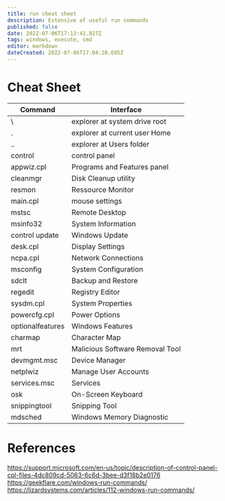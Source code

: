 ```yaml
---
title: run cheat sheet
description: Extensive of useful run commands
published: false
date: 2022-07-06T17:13:41.827Z
tags: windows, execute, cmd
editor: markdown
dateCreated: 2022-07-06T17:04:28.695Z
---
```


# Cheat Sheet
| Command | Interface |
|---|---|
| \ | explorer at system drive root |
| . | explorer at current user Home |
| .. | explorer at Users folder |
| control | control panel |
| appwiz.cpl | Programs and Features panel |
| cleanmgr | Disk Cleanup utility |
| resmon | Ressource Monitor |
| main.cpl | mouse settings |
| mstsc | Remote Desktop |
| msinfo32 | System Information |
| control update | Windows Update |
| desk.cpl | Display Settings |
| ncpa.cpl | Network Connections |
| msconfig | System Configuration |
| sdclt | Backup and Restore |
| regedit | Registry Editor |
| sysdm.cpl | System Properties |
| powercfg.cpl | Power Options |
| optionalfeatures | Windows Features |
| charmap | Character Map |
| mrt | Malicious Software Removal Tool |
| devmgmt.msc | Device Manager |
| netplwiz | Manage User Accounts |
| services.msc | Services |
| osk | On-Screen Keyboard |
| snippingtool | Snipping Tool |
| mdsched | Windows Memory Diagnostic |

# References
https://support.microsoft.com/en-us/topic/description-of-control-panel-cpl-files-4dc809cd-5063-6c6d-3bee-d3f18b2e0176
https://geekflare.com/windows-run-commands/
https://lizardsystems.com/articles/112-windows-run-commands/